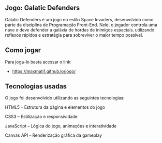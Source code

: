 ## Jogo: Galatic Defenders

Galatic Defenders é um jogo no estilo Space Invaders, desenvolvido como parte da disciplina de Programação Front-End. Nele, o jogador controla uma nave e deve defender a galáxia de hordas de inimigos espaciais, utilizando reflexos rápidos e estratégia para sobreviver o maior tempo possível.

## Como jogar

Para joga-lo basta acessar o link:
- https://maxmati1.github.io/jogo/


## Tecnologias usadas

O jogo foi desenvolvido utilizando as seguintes tecnologias:

HTML5 – Estrutura da página e elementos do jogo

CSS3 – Estilização e responsividade

JavaScript – Lógica do jogo, animações e interatividade

Canvas API – Renderização gráfica da gameplay
